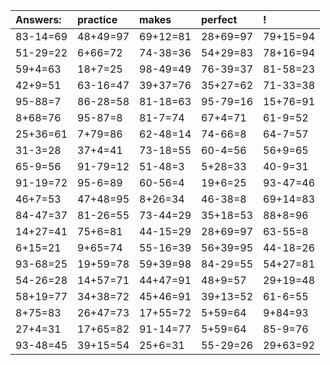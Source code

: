 | Answers: | practice | makes | perfect | ! |
| :--- | :--- | :--- | :--- | :--- |
| 83-14=69 | 48+49=97 | 69+12=81 | 28+69=97 | 79+15=94 | 
| 51-29=22 | 6+66=72 | 74-38=36 | 54+29=83 | 78+16=94 | 
| 59+4=63 | 18+7=25 | 98-49=49 | 76-39=37 | 81-58=23 | 
| 42+9=51 | 63-16=47 | 39+37=76 | 35+27=62 | 71-33=38 | 
| 95-88=7 | 86-28=58 | 81-18=63 | 95-79=16 | 15+76=91 | 
| 8+68=76 | 95-87=8 | 81-7=74 | 67+4=71 | 61-9=52 | 
| 25+36=61 | 7+79=86 | 62-48=14 | 74-66=8 | 64-7=57 | 
| 31-3=28 | 37+4=41 | 73-18=55 | 60-4=56 | 56+9=65 | 
| 65-9=56 | 91-79=12 | 51-48=3 | 5+28=33 | 40-9=31 | 
| 91-19=72 | 95-6=89 | 60-56=4 | 19+6=25 | 93-47=46 | 
| 46+7=53 | 47+48=95 | 8+26=34 | 46-38=8 | 69+14=83 | 
| 84-47=37 | 81-26=55 | 73-44=29 | 35+18=53 | 88+8=96 | 
| 14+27=41 | 75+6=81 | 44-15=29 | 28+69=97 | 63-55=8 | 
| 6+15=21 | 9+65=74 | 55-16=39 | 56+39=95 | 44-18=26 | 
| 93-68=25 | 19+59=78 | 59+39=98 | 84-29=55 | 54+27=81 | 
| 54-26=28 | 14+57=71 | 44+47=91 | 48+9=57 | 29+19=48 | 
| 58+19=77 | 34+38=72 | 45+46=91 | 39+13=52 | 61-6=55 | 
| 8+75=83 | 26+47=73 | 17+55=72 | 5+59=64 | 9+84=93 | 
| 27+4=31 | 17+65=82 | 91-14=77 | 5+59=64 | 85-9=76 | 
| 93-48=45 | 39+15=54 | 25+6=31 | 55-29=26 | 29+63=92 | 
